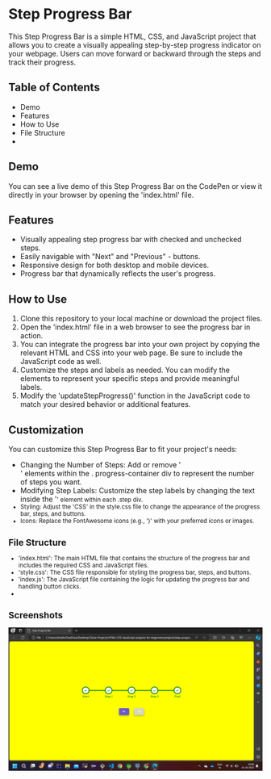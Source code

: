 
# Step Progress Bar

This Step Progress Bar is a simple HTML, CSS, and JavaScript project that allows you to create a visually appealing step-by-step progress indicator on your webpage. Users can move forward or backward through the steps and track their progress.

## Table of Contents
- Demo
- Features
- How to Use
- File Structure
- 
## Demo

You can see a live demo of this Step Progress Bar on the CodePen or view it directly in your browser by opening the 'index.html' file.

## Features
- Visually appealing step progress bar with checked and unchecked steps.
- Easily navigable with "Next" and "Previous" - buttons.
- Responsive design for both desktop and mobile devices.
- Progress bar that dynamically reflects the user's progress.
  
## How to Use

1. Clone this repository to your local machine or download the project files.
2. Open the 'index.html' file in a web browser to see the progress bar in action.
3. You can integrate the progress bar into your own project by copying the relevant HTML and CSS into your web page. Be sure to include the JavaScript code as well.
4. Customize the steps and labels as needed. You can modify the <div class="step"> elements to represent your specific steps and provide meaningful labels.
3. Modify the 'updateStepProgress()' function in the JavaScript code to match your desired behavior or additional features.
   
## Customization
You can customize this Step Progress Bar to fit your project's needs:

- Changing the Number of Steps: Add or remove '<div class="step">' elements within the . progress-container div to represent the number of steps you want.
- Modifying Step Labels: Customize the step labels by changing the text inside the '<small>' element within each .step div.
- Styling: Adjust the 'CSS' in the style.css file to change the appearance of the progress bar, steps, and buttons.
- Icons: Replace the FontAwesome icons (e.g., '<i class="fas fa-check"></i>)' with your preferred icons or images.
## File Structure

- 'index.html': The main HTML file that contains the structure of the progress bar and includes the required CSS and JavaScript files.
- 'style.css': The CSS file responsible for styling the progress bar, steps, and buttons.
- 'index.js': The JavaScript file containing the logic for updating the progress bar and handling button clicks.
- 
## Screenshots
![App Screenshot 1](Screenshot%20(177).png)


